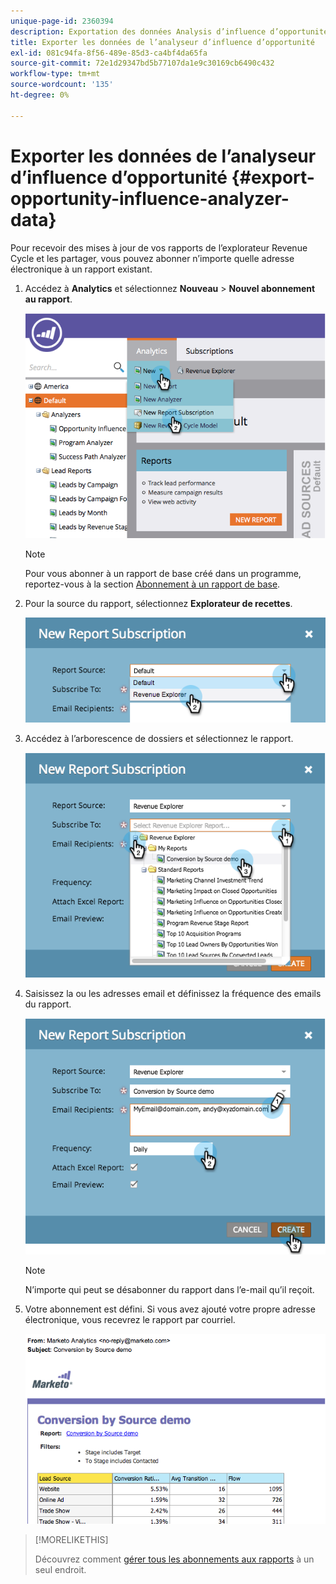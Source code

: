 ```yaml
---
unique-page-id: 2360394
description: Exportation des données Analysis d’influence d’opportunité - Documents Marketo - Documentation du produit
title: Exporter les données de l’analyseur d’influence d’opportunité
exl-id: 081c94fa-8f56-489e-85d3-ca4bf4da65fa
source-git-commit: 72e1d29347bd5b77107da1e9c30169cb6490c432
workflow-type: tm+mt
source-wordcount: '135'
ht-degree: 0%

---
```


# Exporter les données de l’analyseur d’influence d’opportunité {#export-opportunity-influence-analyzer-data}

Pour recevoir des mises à jour de vos rapports de l’explorateur Revenue Cycle et les partager, vous pouvez abonner n’importe quelle adresse électronique à un rapport existant.

1. Accédez à **Analytics** et sélectionnez **Nouveau** > **Nouvel abonnement au rapport**.

   ![](assets/image2014-9-17-12-3a40-3a46.png)

   >[!NOTE]
   >
   >Pour vous abonner à un rapport de base créé dans un programme, reportez-vous à la section [Abonnement à un rapport de base](/help/marketo/product-docs/reporting/basic-reporting/report-subscriptions/subscribe-to-a-basic-report.md).

1. Pour la source du rapport, sélectionnez **Explorateur de recettes**.

   ![](assets/image2014-9-17-12-3a42-3a15.png)

1. Accédez à l’arborescence de dossiers et sélectionnez le rapport.

   ![](assets/image2014-9-17-12-3a42-3a24.png)

1. Saisissez la ou les adresses email et définissez la fréquence des emails du rapport.

   ![](assets/image2014-9-17-12-3a42-3a29.png)

   >[!NOTE]
   >
   >N’importe qui peut se désabonner du rapport dans l’e-mail qu’il reçoit.

1. Votre abonnement est défini. Si vous avez ajouté votre propre adresse électronique, vous recevrez le rapport par courriel.

   ![](assets/image2014-9-17-12-3a42-3a53.png)

>[!MORELIKETHIS]
>
>Découvrez comment [gérer tous les abonnements aux rapports](/help/marketo/product-docs/reporting/basic-reporting/report-subscriptions/manage-report-subscriptions.md) à un seul endroit.
